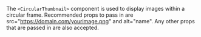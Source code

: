 The `<CircularThumbnail>` component is used to display images within a circular frame. Recommended props to pass in are src="https://domain.com/yourimage.png" and alt="name". Any other props that are passed in are also accepted.
